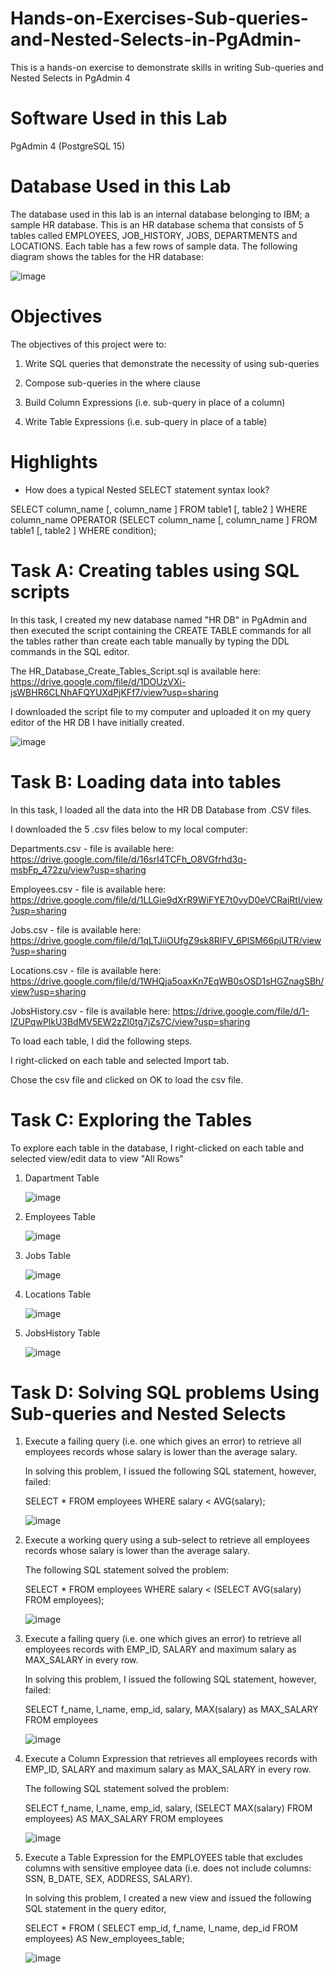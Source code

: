 # Hands-on-Exercises-Sub-queries-and-Nested-Selects-in-PgAdmin-

This is a hands-on exercise to demonstrate skills in writing Sub-queries and Nested Selects in PgAdmin 4

# Software Used in this Lab

PgAdmin 4 (PostgreSQL 15)

# Database Used in this Lab

The database used in this lab is an internal database belonging to IBM; a sample HR database. This is an HR database schema that consists of 5 tables called EMPLOYEES, JOB_HISTORY, JOBS, DEPARTMENTS and LOCATIONS. Each table has a few rows of sample data. The following diagram shows the tables for the HR database:

![image](https://github.com/user-attachments/assets/067a7925-0c1d-4a68-a62f-6f9879919301)

# Objectives

The objectives of this project were to:

1. Write SQL queries that demonstrate the necessity of using sub-queries
   
3. Compose sub-queries in the where clause
   
5. Build Column Expressions (i.e. sub-query in place of a column)
   
7. Write Table Expressions (i.e. sub-query in place of a table)

# Highlights

- How does a typical Nested SELECT statement syntax look?

SELECT column_name [, column_name ]
FROM table1 [, table2 ]
WHERE column_name OPERATOR
   (SELECT column_name [, column_name ]
   FROM table1 [, table2 ]
   WHERE condition);

# Task A: Creating tables using SQL scripts

In this task, I created my new database named "HR DB" in PgAdmin and then executed the script containing the CREATE TABLE commands for all the tables rather than create each table manually by typing the DDL commands in the SQL editor.

The HR_Database_Create_Tables_Script.sql is available here: https://drive.google.com/file/d/1DOUzVXi-jsWBHR6CLNhAFQYUXdPjKFf7/view?usp=sharing

I downloaded the script file to my computer and uploaded it on my query editor of the HR DB I have initially created.

![image](https://github.com/user-attachments/assets/ebfef8e5-dbae-400c-a72f-260e281a6c94)

# Task B: Loading data into tables

In this task, I loaded all the data into the HR DB Database from .CSV files.

I downloaded the 5 .csv files below to my local computer:

Departments.csv - file is available here: https://drive.google.com/file/d/16srI4TCFh_O8VGfrhd3q-msbFp_472zu/view?usp=sharing

Employees.csv - file is available here: https://drive.google.com/file/d/1LLGie9dXrR9WiFYE7t0vyD0eVCRajRtI/view?usp=sharing

Jobs.csv - file is available here: https://drive.google.com/file/d/1qLTJiiOUfgZ9sk8RIFV_6PlSM66pjUTR/view?usp=sharing

Locations.csv - file is available here: https://drive.google.com/file/d/1WHQja5oaxKn7EqWB0sOSD1sHGZnagSBh/view?usp=sharing

JobsHistory.csv - file is available here: https://drive.google.com/file/d/1-IZUPqwPlkU3BdMV5EW2zZl0tg7jZs7C/view?usp=sharing

To load each table, I did the following steps.

I right-clicked on each table and selected Import tab.

Chose the csv file and clicked on OK to load the csv file.

# Task C: Exploring the Tables

To explore each table in the database, I right-clicked on each table and selected view/edit data to view "All Rows" 

1. Dapartment Table

   ![image](https://github.com/user-attachments/assets/f35245c5-9a25-4c18-a06a-333e9a4fadd8)

3. Employees Table

   ![image](https://github.com/user-attachments/assets/f83d2120-5fb2-486f-857b-9c27353832b2)

5. Jobs Table

   ![image](https://github.com/user-attachments/assets/a9e3931b-0fdd-4949-834c-4297808923d3)

7. Locations Table

   ![image](https://github.com/user-attachments/assets/f75e89be-93ec-4b7d-ac16-63b5368bd9e7)

8. JobsHistory Table
   
   ![image](https://github.com/user-attachments/assets/5bcc6784-ba60-4089-b2b9-21a45554683c)

# Task D: Solving SQL problems Using Sub-queries and Nested Selects

1. Execute a failing query (i.e. one which gives an error) to retrieve all employees records whose salary is lower than the average salary.

   In solving this problem, I issued the following SQL statement, however, failed:

   SELECT * FROM employees 
   WHERE salary < AVG(salary);

   ![image](https://github.com/user-attachments/assets/d5307836-80e5-4260-a8f6-36f4bf464c8a)

2. Execute a working query using a sub-select to retrieve all employees records whose salary is lower than the average salary.

   The following SQL statement solved the problem:

   SELECT * FROM employees 
   WHERE salary < (SELECT AVG(salary)
				      FROM employees);

   ![image](https://github.com/user-attachments/assets/6082e796-119f-448f-abb8-54ecb82abcdb)

3. Execute a failing query (i.e. one which gives an error) to retrieve all employees records with EMP_ID, SALARY and maximum salary as MAX_SALARY in every row.

   In solving this problem, I issued the following SQL statement, however, failed:

   SELECT f_name, l_name, emp_id, salary, MAX(salary) as MAX_SALARY
   FROM employees 
		
   ![image](https://github.com/user-attachments/assets/5850187f-118d-411f-bf1f-9806352eba35)

4. Execute a Column Expression that retrieves all employees records with EMP_ID, SALARY and maximum salary as MAX_SALARY in every row.

   The following SQL statement solved the problem:

   SELECT f_name, l_name, emp_id, salary, (SELECT MAX(salary) FROM employees) AS MAX_SALARY
   FROM employees 

   ![image](https://github.com/user-attachments/assets/6620e192-29f3-4128-b388-6e4a2bd1b8f0)
   
5. Execute a Table Expression for the EMPLOYEES table that excludes columns with sensitive employee data (i.e. does not include columns: SSN, B_DATE, SEX, ADDRESS, SALARY).

   In solving this problem, I created a new view and issued the following SQL statement in the query editor,

   SELECT * FROM ( SELECT emp_id, f_name, l_name, dep_id FROM employees) AS New_employees_table;
		
   ![image](https://github.com/user-attachments/assets/b0ab366e-320f-433d-b0d6-62dcbda8dfda)

